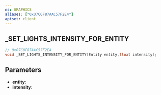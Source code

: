 ```yaml
---
ns: GRAPHICS
aliases: ["0x07C0F87AAC57F2E4"]
apiset: client
---
```

## _SET_LIGHTS_INTENSITY_FOR_ENTITY

```c
// 0x07C0F87AAC57F2E4
void _SET_LIGHTS_INTENSITY_FOR_ENTITY(Entity entity,float intensity);
```


## Parameters
* **entity**:
* **intensity**: